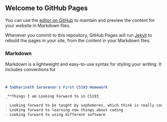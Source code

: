 ## Welcome to GitHub Pages

You can use the [editor on GitHub](https://github.com/kalutes/CS193_Fall18_Lab1/edit/master/index.md) to maintain and preview the content for your website in Markdown files.

Whenever you commit to this repository, GitHub Pages will run [Jekyll](https://jekyllrb.com/) to rebuild the pages in your site, from the content in your Markdown files.

### Markdown

Markdown is a lightweight and easy-to-use syntax for styling your writing. It includes conventions for

```markdown


# Sabharinath Saravanan's First CS193 Homework

_**Things I am Looking Forward to in CS193_

- Looking forward to be taught by sophomores, which think is really cool
- Looking forward to learning new things about coding
- Looking forward to using different software







